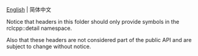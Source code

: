 [English](./README.md) | 简体中文

Notice that headers in this folder should only provide symbols in the rclcpp::detail namespace.

Also that these headers are not considered part of the public API and are subject to change without notice.
